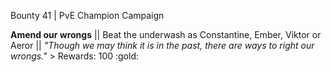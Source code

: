Bounty 41 | PvE Champion Campaign

**Amend our wrongs** || Beat the underwash as Constantine, Ember,
Viktor or Aeror || *"Though we may think it is in the past, there
are ways to right our wrongs."* > Rewards: 100 :gold:
